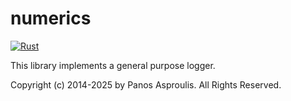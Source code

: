 # numerics
[![Rust](https://github.com/paspro/logger/actions/workflows/rust.yml/badge.svg)](https://github.com/paspro/logger/actions/workflows/rust.yml)

This library implements a general purpose logger.

Copyright (c) 2014-2025 by Panos Asproulis.
All Rights Reserved.
